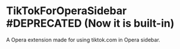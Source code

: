 # TikTokForOperaSidebar #DEPRECATED (Now it is built-in)
A Opera extension made for using tiktok.com in Opera sidebar.
